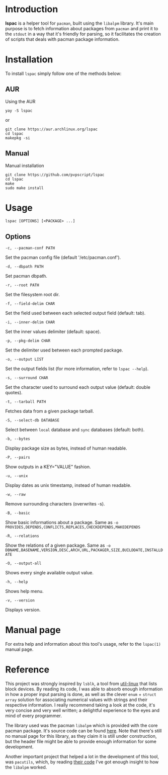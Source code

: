 # Introduction
**lspac** is a helper tool for `pacman`, built using the `libalpm` library.
It's main purpose is to fetch information about packages from `pacman`
and print it to the `stdout` in a way that it's friendly for parsing, so
it facilitates the creation of scripts that deals with pacman package information.

# Installation
To install `lspac` simply follow one of the methods below:

## AUR
Using the AUR

`yay -S lspac`

or

```
git clone https://aur.archlinux.org/lspac
cd lspac
makepkg -si
```

## Manual
Manual installation

```
git clone https://github.com/pvpscript/lspac
cd lspac
make
sudo make install
```


# Usage
`lspac [OPTIONS] [<PACKAGE> ...]`

## Options
`-c, --pacman-conf PATH`

Set the pacman config file (default '/etc/pacman.conf').

`-d, --dbpath PATH`

Set pacman dbpath.

`-r, --root PATH`

Set the filesystem root dir.

`-f, --field-delim CHAR`

Set the field used between each selected output field (default: tab).

`-i, --inner-delim CHAR`

Set the inner values delimiter (default: space).

`-p, --pkg-delim CHAR`

Set the delimiter used between each prompted package.

`-o, --output LIST`

Set the output fields list (for more information, refer to `lspac --help`).

`-s, --surround CHAR`

Set the character used to surround each output value (default: double quotes).

`-t, --tarball PATH`

Fetches data from a given package tarball.

`-S, --select-db DATABASE`

Select between `local` database and `sync` databases (default: both).

`-b, --bytes`

Display package size as bytes, instead of human readable.

`-P, --pairs`

Show outputs in a KEY="VALUE" fashion.

`-u, --unix`

Display dates as unix timestamp, instead of human readable.

`-w, --raw`

Remove surrounding characters (overwrites -s).

`-B, --basic`

Show basic informations about a package.
Same as `-o PROVIDES,DEPENDS,CONFLICTS,REPLACES,CHECKDEPENDS,MAKEDEPENDS`

`-R, --relations`

Show the relations of a given package.
Same as `-o DBNAME,BASENAME,VERSION,DESC,ARCH,URL,PACKAGER,SIZE,BUILDDATE,INSTALLDATE`

`-O, --output-all`

Shows every single available output value.

`-h, --help`

Shows help menu.

`-v, --version`

Displays version.


# Manual page
For extra help and information about this tool's usage, refer to the `lspac(1)` manual page.

# Reference
This project was strongly inspired by `lsblk`, a tool from
[util-linux](https://github.com/karelzak/util-linux/) that lists block devices.
By reading its code, I was able to absorb enough information in how a proper
input parsing is done, as well as the clever `enum` + `struct array` solution
for associating numerical values with strings and their respective information.
I really recommend taking a look at the code, it's very concise and very well
written; a delightful experience to the eyes and mind of every programmer.

The library used was the pacman `libalpm` which is provided with the core pacman package.
It's source code can be found [here](https://github.com/devkitPro/pacman). Note that
there's still no manual page for this library, as they claim it is still under construction,
but the header file might be able to provide enough information for some development.

Another important project that helped a lot in the development of this tool, was `pacutils`,
which, by reading [their code](https://github.com/andrewgregory/pacutils) I've got enough
insight to how the `libalpm` worked.
